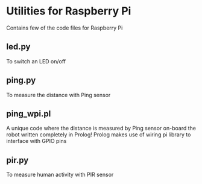 # Utilities for Raspberry Pi

Contains few of the code files for Raspberry Pi

## led.py
To switch an LED on/off

## ping.py
To measure the distance with Ping sensor

## ping_wpi.pl
A unique code where the distance is measured by Ping sensor on-board the robot written completely in Prolog! Prolog makes use of wiring pi library to interface with GPIO pins

## pir.py
To measure human activity with PIR sensor
